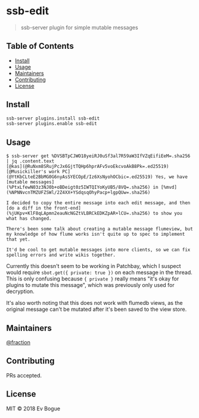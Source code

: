 # ssb-edit

> ssb-server plugin for simple mutable messages

## Table of Contents

- [Install](#install)
- [Usage](#usage)
- [Maintainers](#maintainers)
- [Contributing](#contributing)
- [License](#license)

## Install

```sh
ssb-server plugins.install ssb-edit
ssb-server plugins.enable ssb-edit
```

## Usage

```console
$ ssb-server get %DVSBTpCJWO18yeiRJ0uSf3al7R59aW3IfVZqEifiEeM=.sha256 | jq .content.text
[@kas](@RuNxm8SRujPcJx6GjtTQHp6hprAFv5voEkcvoAkB8Pk=.ed25519) [@Musickiller's work PC](@YtKbCLteE2BbMG0G6nyAsSYECOpE/Iz6XsNyohOCbic=.ed25519) Yes, we have [mutable messages](%PtxLfewN03z3NJ0b+oBDeigt0z5IWTQIYoKyUB5/8VQ=.sha256) in [%mvd](%NPNNvcnTMZUFZSWl/2Z4XX+YSdqsqOhyPacp+lgpQUw=.sha256)

I decided to copy the entire message into each edit message, and then [do a diff in the front-end](%jUKpv+KlF8qLApmn2eauNcNGZtVLBRCkEDKZpAR+lCU=.sha256) to show you what has changed. 

There's been some talk about creating a mutable message flumeview, but my knowledge of how flume works isn't quite up to spec to implement that yet. 

It'd be cool to get mutable messages into more clients, so we can fix spelling errors and write wikis together. 
```

Currently this doesn't seem to be working in Patchbay, which I suspect would
require `sbot.get({ private: true })` on each message in the thread. This is
only confusing because `{ private }` really means "it's okay for plugins to
mutate this message", which was previously only used for decryption.

It's also worth noting that this does not work with flumedb views, as the
original message can't be mutated after it's been saved to the view store.

## Maintainers

[@fraction](https://github.com/fraction)

## Contributing

PRs accepted.

## License

MIT © 2018 Ev Bogue
